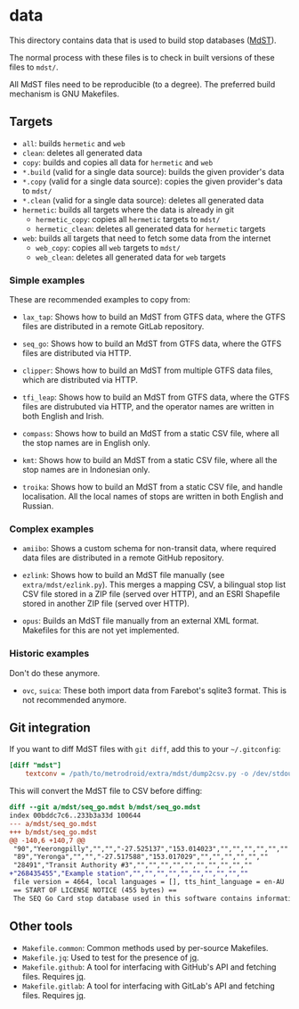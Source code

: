 # data

This directory contains data that is used to build stop databases ([MdST][]).

The normal process with these files is to check in built versions of these files
to `mdst/`.

All MdST files need to be reproducible (to a degree). The preferred build mechanism is GNU
Makefiles.

## Targets

* `all`: builds `hermetic` and `web`
* `clean`: deletes all generated data
* `copy`: builds and copies all data for `hermetic` and `web`
* `*.build` (valid for a single data source): builds the given provider's data
* `*.copy` (valid for a single data source): copies the given provider's data to `mdst/`
* `*.clean` (valid for a single data source): deletes all generated data
* `hermetic`: builds all targets where the data is already in git
  * `hermetic_copy`: copies all `hermetic` targets to `mdst/`
  * `hermetic_clean`: deletes all generated data for `hermetic` targets
* `web`: builds all targets that need to fetch some data from the internet
  * `web_copy`: copies all `web` targets to `mdst/`
  * `web_clean`: deletes all generated data for `web` targets

### Simple examples

These are recommended examples to copy from:

* `lax_tap`: Shows how to build an MdST from GTFS data, where the GTFS files are
  distributed in a remote GitLab repository.

* `seq_go`: Shows how to build an MdST from GTFS data, where the GTFS files are
  distributed via HTTP.

* `clipper`: Shows how to build an MdST from multiple GTFS data files, which are
  distributed via HTTP.

* `tfi_leap`: Shows how to build an MdST from GTFS data, where the GTFS files
  are distrubuted via HTTP, and the operator names are written in both English
  and Irish.

* `compass`: Shows how to build an MdST from a static CSV file, where all the
  stop names are in English only.

* `kmt`: Shows how to build an MdST from a static CSV file, where all the stop
  names are in Indonesian only.

* `troika`: Shows how to build an MdST from a static CSV file, and handle
  localisation. All the local names of stops are written in both English and
  Russian.

### Complex examples

* `amiibo`: Shows a custom schema for non-transit data, where required data
  files are distributed in a remote GitHub repository.

* `ezlink`: Shows how to build an MdST file manually (see
  `extra/mdst/ezlink.py`). This merges a mapping CSV, a bilingual stop list CSV
  file stored in a ZIP file (served over HTTP), and an ESRI Shapefile stored in
  another ZIP file (served over HTTP).

* `opus`: Builds an MdST file manually from an external XML format. Makefiles
  for this are not yet implemented.

### Historic examples

Don't do these anymore.

* `ovc`, `suica`: These both import data from Farebot's sqlite3 format. This is
  not recommended anymore.

## Git integration

If you want to diff MdST files with `git diff`, add this to your `~/.gitconfig`:

```ini
[diff "mdst"]
	textconv = /path/to/metrodroid/extra/mdst/dump2csv.py -o /dev/stdout -u
```

This will convert the MdST file to CSV before diffing:

```diff
diff --git a/mdst/seq_go.mdst b/mdst/seq_go.mdst
index 00bddc7c6..233b3a33d 100644
--- a/mdst/seq_go.mdst
+++ b/mdst/seq_go.mdst
@@ -140,6 +140,7 @@
 "90","Yeerongpilly","","","-27.525137","153.014023","","","","","",""
 "89","Yeronga","","","-27.517588","153.017029","","","","","",""
 "28491","Transit Authority #3","","","","","","","","","",""
+"268435455","Example station","","","","","","","","","",""
 file version = 4664, local languages = [], tts_hint_language = en-AU
 == START OF LICENSE NOTICE (455 bytes) ==
 The SEQ Go Card stop database used in this software contains information derived from Translink's GTFS feed, made available under the Creative Commons Attribution 3.0 Australia license by the Queensland Department of Transport and Main Roads.
```

## Other tools

* `Makefile.common`: Common methods used by per-source Makefiles.
* `Makefile.jq`: Used to test for the presence of [jq][].
* `Makefile.github`: A tool for interfacing with GitHub's API and fetching
  files.  Requires [jq][].
* `Makefile.gitlab`: A tool for interfacing with GitLab's API and fetching
  files.  Requires [jq][].


[jq]: https://stedolan.github.io/jq/
[mdst]: https://github.com/micolous/metrodroid/tree/master/extra/mdst

